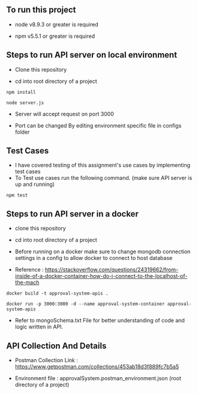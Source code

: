 ## To run this project 

- node v8.9.3 or greater is required 

- npm v5.5.1 or greater is required 


## Steps to run API server  on local environment

- Clone this repository

- cd into root directory of a project

```no-highlight 
npm install
```

```no-highlight 
node server.js
```

- Server will accept request on port 3000

- Port can be changed By editing environment specific file in configs folder

## Test Cases

- I have covered testing of this assignment's use cases by implementing test cases
- To Test use cases run the following command. (make sure API server is up and running)
```no-highlight 
npm test
```


## Steps to run API server in a docker

- clone this repository

- cd into root directory of a project

- Before running on a docker make sure to change mongodb connection settings in a config to allow docker to connect to host database

- Reference :  https://stackoverflow.com/questions/24319662/from-inside-of-a-docker-container-how-do-i-connect-to-the-localhost-of-the-mach

```no-highlight 
docker build -t approval-system-apis .
```

```no-highlight 
docker run -p 3000:3000 -d --name approval-system-container approval-system-apis
```


- Refer to mongoSchema.txt File for better understanding of code and logic written in API.



## API Collection And Details

- Postman Collection Link : https://www.getpostman.com/collections/453ab18d3f889fc7b5a5

- Environment file : approvalSystem.postman_environment.json (root directory of a project)
